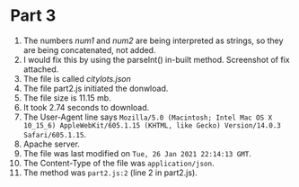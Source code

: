 # Part 3

1. The numbers _num1_ and _num2_ are being interpreted as strings, so they are being concatenated, not added.
2. I would fix this by using the parseInt() in-built method. Screenshot of fix attached.
3. The file is called _citylots.json_
4. The file part2.js initiated the donwload.
5. The file size is 11.15 mb.
6. It took 2.74 seconds to download.
7. The User-Agent line says ```Mozilla/5.0 (Macintosh; Intel Mac OS X 10_15_6) AppleWebKit/605.1.15 (KHTML, like Gecko) Version/14.0.3 Safari/605.1.15```.
8. Apache server.
9. The file was last modified on ```Tue, 26 Jan 2021 22:14:13 GMT```.
10. The Content-Type of the file was ```application/json```.
11. The method was ```part2.js:2``` (line 2 in part2.js).
